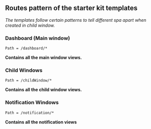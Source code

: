 Routes pattern of the starter kit templates
---------
*The templates follow certain patterns to tell different spa apart when created in child window.*

### Dashboard (Main window)

`Path = /dashboard/*`

**Contains all the main window views.**

### Child Windows

`Path = /childWindow/*`

**Contains all the child window views.**

### Notification Windows

`Path = /notification/*`

**Contains all the notification views**